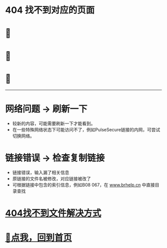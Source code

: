 # 404 找不到对应的页面

# 🚫

# 🚫

# 🚫

---

# 网络问题 → 刷新一下

- 较新的内容，可能需要刷新一下才能看到。
- 在一些特殊网络状态下可能访问不了，例如PulseSecure链接的内网，可尝试切换网络。

# 链接错误 → 检查复制链接

- 链接错误，输入漏了相关信息
- 原链接的文件名被修改，对应链接被改了
- 可根据链接中包含的索引信息，例如B08 067，在 www.brhelp.cn 中直接目录查找

# [404找不到文件解决方式](/Obsidian/Usage/404找不到文件解决方式.md)

# [🧭点我，回到首页](https://www.brhelp.cn/#/)
